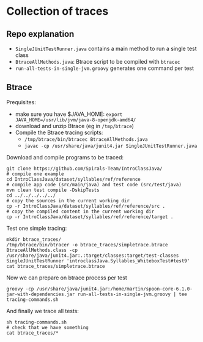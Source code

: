 # Collection of traces

## Repo explanation

* `SingleJUnitTestRunner.java` contains a main method to run a single test class
* `BtraceAllMethods.java`: Btrace script to be compiled with `btracec`
* `run-all-tests-in-single-jvm.groovy` generates one command per test

## Btrace

Prequisites:

* make sure you have $JAVA_HOME: `export JAVA_HOME=/usr/lib/jvm/java-8-openjdk-amd64/`
* download and unzip Btrace (eg in `/tmp/btrace`)
* Compile the Btrace tracing scripts: 
  * `/tmp/btrace/bin/btracec BtraceAllMethods.java`
  * `javac -cp /usr/share/java/junit4.jar SingleJUnitTestRunner.java`


Download and compile programs to be traced:

    git clone https://github.com/Spirals-Team/IntroClassJava/
    # compile one example
    cd IntroClassJava/dataset/syllables/ref/reference
    # compile app code (src/main/java) and test code (src/test/java)
    mvn clean test compile -DskipTests
    cd ../../../../../
    # copy the sources in the current working dir
    cp -r IntroClassJava/dataset/syllables/ref/reference/src .
    # copy the compiled content in the current working dir
    cp -r IntroClassJava/dataset/syllables/ref/reference/target .

Test one simple tracing:

    mkdir btrace_traces/
    /tmp/btrace/bin/btracer -o btrace_traces/simpletrace.btrace BtraceAllMethods.class -cp /usr/share/java/junit4.jar:.:target/classes:target/test-classes SingleJUnitTestRunner 'introclassJava.Syllables_WhiteboxTest#test9'
    cat btrace_traces/simpletrace.btrace 

Now we can prepare on btrace process per test

    groovy -cp /usr/share/java/junit4.jar:/home/martin/spoon-core-6.1.0-jar-with-dependencies.jar run-all-tests-in-single-jvm.groovy | tee tracing-commands.sh

And finally we trace all tests:

    sh tracing-commands.sh
    # check that we have something
    cat btrace_traces/*

